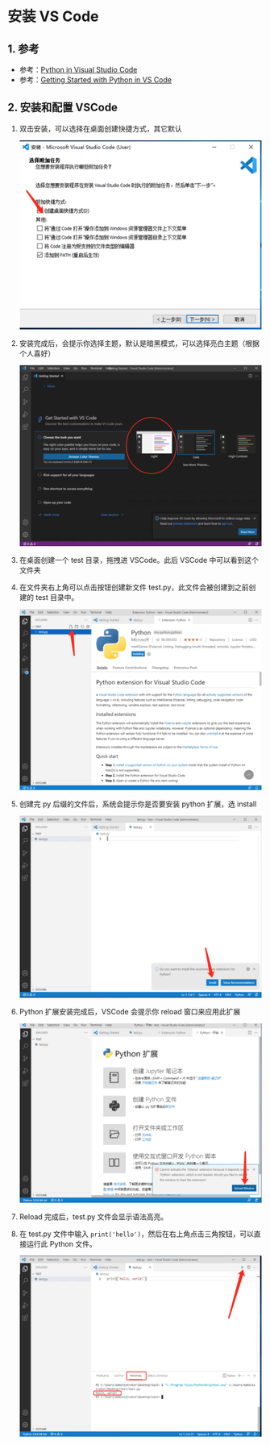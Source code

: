 # 安装 VS Code

## 1. 参考

- 参考：[Python in Visual Studio Code](https://code.visualstudio.com/docs/languages/python)
- 参考：[Getting Started with Python in VS Code](https://code.visualstudio.com/docs/python/python-tutorial)

## 2. 安装和配置 VSCode

1. 双击安装，可以选择在桌面创建快捷方式，其它默认

   ![](images/vscode-installation-snapshot.png)

2. 安装完成后，会提示你选择主题，默认是暗黑模式，可以选择亮白主题（根据个人喜好）

   ![](images/vscode-mode-light.png)

3. 在桌面创建一个 test 目录，拖拽进 VSCode。此后 VSCode 中可以看到这个文件夹
4. 在文件夹右上角可以点击按钮创建新文件 test.py，此文件会被创建到之前创建的 test 目录中。

   ![](images/vscode-add-file.png)

5. 创建完 py 后缀的文件后，系统会提示你是否要安装 python 扩展，选 install

   ![](images/vscode-auto-install-python-extension.png)

6. Python 扩展安装完成后，VSCode 会提示你 reload 窗口来应用此扩展

   ![](images/vscode-reload-window.png)

7. Reload 完成后，test.py 文件会显示语法高亮。

8. 在 test.py 文件中输入 `print('hello')`，然后在右上角点击三角按钮，可以直接运行此 Python 文件。

   ![](images/vscode-run.png)
